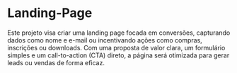 # Landing-Page
 Este projeto visa criar uma landing page focada em conversões, capturando dados como nome e e-mail ou incentivando ações como compras, inscrições ou downloads. Com uma proposta de valor clara, um formulário simples e um call-to-action (CTA) direto, a página será otimizada para gerar leads ou vendas de forma eficaz.
